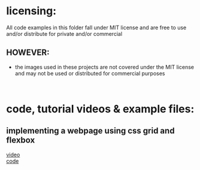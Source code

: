 
# licensing:
All code examples in this folder fall under MIT license and are free to use and/or distribute for private and/or commercial

## HOWEVER: 
- the images used in these projects are not covered under the MIT license and may not be used or distributed for commercial purposes

<br>

# code, tutorial videos & example files:

## implementing a webpage using css grid and flexbox
[video](https://www.youtube.com/watch?v=WSVBw0l7knc)  
[code]()





